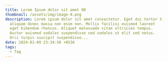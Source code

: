```yaml
---
title: Lorem Ipsum dolor sit amet 08
thumbnail: /assets/img/image-8.png
description: Lorem ipsum dolor sit amet consectetur. Eget dui tortor tincidunt
  aliquam donec massa non enim non. Mollis facilisi euismod laoreet
  eget bibendum rhoncus. Aliquet malesuada vitae ultricies tempus.
  Auctor euismod sodales suspendisse sed sodales ut elit sed netus.
  Orci turpis suscipit suspendisse...
date: 2024-01-09 23:34:56 +0530
tags:
  - Tag
---
```

